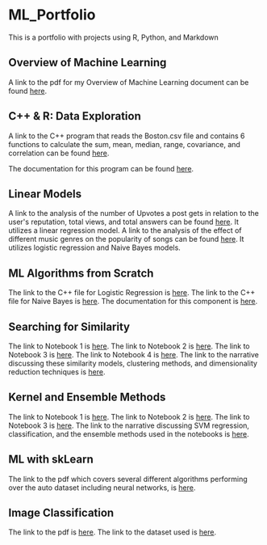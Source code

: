 # ML_Portfolio
This is a portfolio with projects using R, Python, and Markdown

## Overview of Machine Learning
A link to the pdf for my Overview of Machine Learning document can be found [here](https://github.com/haniyyahh/ML_Portfolio/blob/main/Overview_of_ML.pdf).

## C++ & R: Data Exploration
A link to the C++ program that reads the Boston.csv file and contains 6 functions to calculate the sum, mean, median, range, covariance, and correlation can be found [here](https://github.com/haniyyahh/ML_Portfolio/blob/main/data_exploration.cpp).

The documentation for this program can be found [here](https://github.com/haniyyahh/ML_Portfolio/blob/main/Data_Exploration_Documentation.pdf).

## Linear Models
A link to the analysis of the number of Upvotes a post gets in relation to the user's reputation, total views, and total answers can be found [here](https://github.com/haniyyahh/ML_Portfolio/blob/main/linear_regression_RNotebook.pdf). It utilizes a linear regression model.
A link to the analysis of the effect of different music genres on the popularity of songs can be found [here](https://github.com/haniyyahh/ML_Portfolio/blob/main/Classification_RNotebook.pdf). It utilizes logistic regression and Naive Bayes models.

## ML Algorithms from Scratch
The link to the C++ file for Logistic Regression is [here](https://github.com/haniyyahh/ML_Portfolio/blob/main/MLScratch2.cpp).
The link to the C++ file for Naive Bayes is [here](https://github.com/haniyyahh/ML_Portfolio/blob/main/NaiveBayes.cpp).
The documentation for this component is [here](https://github.com/haniyyahh/ML_Portfolio/blob/main/ML%20Algorithms%20from%20Scratch%20Documentation.pdf).

## Searching for Similarity
The link to Notebook 1 is [here](https://github.com/haniyyahh/ML_Portfolio/blob/main/N1-Regression.pdf).
The link to Notebook 2 is [here](https://github.com/haniyyahh/ML_Portfolio/blob/main/Notebook2.pdf).
The link to Notebook 3 is [here](https://github.com/haniyyahh/ML_Portfolio/blob/main/Notebook3-compressed.pdf).
The link to Notebook 4 is [here](https://github.com/haniyyahh/ML_Portfolio/blob/main/Notebook4.pdf).
The link to the narrative discussing these similarity models, clustering methods, and dimensionality reduction techniques is [here](https://github.com/haniyyahh/ML_Portfolio/blob/main/ML_%20Searching%20for%20Similarity.pdf).

## Kernel and Ensemble Methods
The link to Notebook 1 is [here](https://github.com/haniyyahh/ML_Portfolio/blob/main/SVM_Regression_Notebook1.pdf).
The link to Notebook 2 is [here](https://github.com/haniyyahh/ML_Portfolio/blob/main/Notebook2Classification.pdf).
The link to Notebook 3 is [here](https://github.com/haniyyahh/ML_Portfolio/blob/main/Notebook3Ensemble.pdf).
The link to the narrative discussing SVM regression, classification, and the ensemble methods used in the notebooks is [here](https://github.com/haniyyahh/ML_Portfolio/blob/main/Narrative%20-%20Kernel%20and%20Ensemble%20Methods.pdf).

## ML with skLearn
The link to the pdf which covers several different algorithms performing over the auto dataset including neural networks, is [here](https://github.com/haniyyahh/ML_Portfolio/blob/main/ml_with_skLearn.pdf).

## Image Classification
The link to the pdf is [here](https://github.com/haniyyahh/ML_Portfolio/blob/main/KerasImageClassification.pdf).
The link to the dataset used is [here](https://www.kaggle.com/datasets/zalando-research/fashionmnist).

